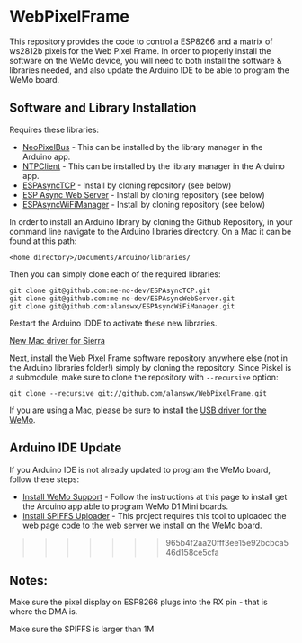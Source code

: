 # WebPixelFrame
This repository provides the code to control a ESP8266 and a matrix of ws2812b pixels for the Web Pixel Frame. In order to properly install the software on the WeMo device, you will need to both install the software & libraries needed, and also update the Arduino IDE to be able to program the WeMo board.

## Software and Library Installation
Requires these libraries:

- [NeoPixelBus](https://github.com/Makuna/NeoPixelBus) - This can be installed by the library manager in the Arduino app.
- [NTPClient](https://github.com/arduino-libraries/NTPClient) - This can be installed by the library manager in the Arduino app.
- [ESPAsyncTCP](https://github.com/me-no-dev/ESPAsyncTCP) - Install by cloning repository (see below)
- [ESP Async Web Server](https://github.com/me-no-dev/ESPAsyncWebServer) - Install by cloning repository (see below)
- [ESPAsyncWiFiManager](https://github.com/alanswx/ESPAsyncWiFiManager) - Install by cloning repository (see below)

In order to install an Arduino library by cloning the Github Repository, in your command line navigate to the Arduino libraries directory. On a Mac it can be found at this path:

```
<home directory>/Documents/Arduino/libraries/
```

Then you can simply clone each of the required libraries:
```
git clone git@github.com:me-no-dev/ESPAsyncTCP.git
git clone git@github.com:me-no-dev/ESPAsyncWebServer.git
git clone git@github.com:alanswx/ESPAsyncWiFiManager.git
```
Restart the Arduino IDDE to activate these new libraries.

[New Mac driver for Sierra](https://tzapu.com/ch340-ch341-serial-adapters-macos-sierra/)

Next, install the Web Pixel Frame software repository anywhere else (not in the Arduino libraries folder!) simply by cloning the repository. Since Piskel is a submodule, make sure to clone the repository with `--recursive` option:

```
git clone --recursive git://github.com/alanswx/WebPixelFrame.git
```

If you are using a Mac, please be sure to install the [USB driver for the WeMo](https://tzapu.com/ch340-ch341-serial-adapters-macos-sierra/).

## Arduino IDE Update
If you Arduino IDE is not already updated to program the WeMo board, follow these steps:

- [Install WeMo Support](https://wiki.wemos.cc/tutorials:get_started:get_started_in_arduino) - Follow the instructions at this page to install get the Arduino app able to program WeMo D1 Mini boards.
- [Install SPIFFS Uploader](https://github.com/esp8266/Arduino/blob/master/doc/filesystem.rst#uploading-files-to-file-system) - This project requires this tool to uploaded the web page code to the web server we install on the WeMo board.
>>>>>>> 965b4f2aa20fff3ee15e92bcbca546d158ce5cfa


## Notes:

Make sure the pixel display on ESP8266 plugs into the RX pin - that is where the DMA is.

Make sure the SPIFFS is larger than 1M


